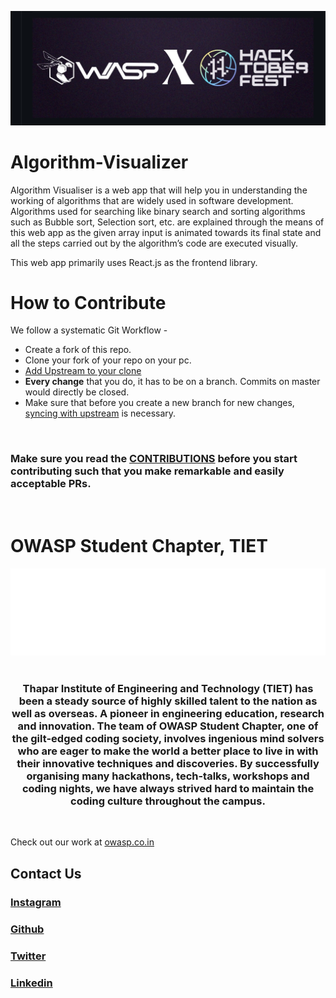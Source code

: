 ![hacktoberfest](./assets/WhatsApp%20Image%202022-10-05%20at%2000.28.18.jpeg)

# Algorithm-Visualizer
Algorithm Visualiser is a web app that will help you in understanding the working of algorithms that are widely used in software development. Algorithms used for searching like binary search and sorting algorithms such as Bubble sort, Selection sort, etc. are explained through the means of this web app as the given array input is animated towards its final state and all the steps carried out by the algorithm’s code are executed visually.

This web app primarily uses React.js as the frontend library.

# How to Contribute

We follow a systematic Git Workflow -

- Create a fork of this repo.
- Clone your fork of your repo on your pc.
- [Add Upstream to your clone](https://help.github.com/en/github/collaborating-with-issues-and-pull-requests/configuring-a-remote-for-a-fork)
- **Every change** that you do, it has to be on a branch. Commits on master would directly be closed.
- Make sure that before you create a new branch for new changes, [syncing with upstream](https://help.github.com/en/github/collaborating-with-issues-and-pull-requests/syncing-a-fork) is necessary.
<br>

<h3 color="grey"> 

Make sure you read the [CONTRIBUTIONS](./CONTRIBUTIONS.md) before you start contributing such that you make remarkable and easily acceptable PRs.</h3>
<br>

# OWASP Student Chapter, TIET

![logo-owasp.png](assets/logo-owasp.png) <br><br>

<h3 align="center">Thapar Institute of Engineering and Technology (TIET) has been a steady source of highly skilled talent to the nation as well as overseas. A pioneer in engineering education, research and innovation. The team of OWASP Student Chapter, one of the gilt-edged coding society, involves ingenious mind solvers who are eager to make the world a better place to live in with their innovative techniques and discoveries. By successfully organising many hackathons, tech-talks, workshops and coding nights, we have always strived hard to maintain the coding culture throughout the campus.</h3><br>

<p align="center">

Check out our work at [owasp.co.in](http://owasp.co.in) </p>

## Contact Us
<p style="text-align: center;">

<h3>

[Instagram](https://www.instagram.com/owasp_tiet/)
</h3>

<h3>

[Github](https://github.com/OWASP-STUDENT-CHAPTER)
</h3>

<h3>

[Twitter](https://twitter.com/Owasp_tiet)
</h3>

<h3>

[Linkedin](https://www.linkedin.com/company/owasp-tiet/)
</h3>
</p>
